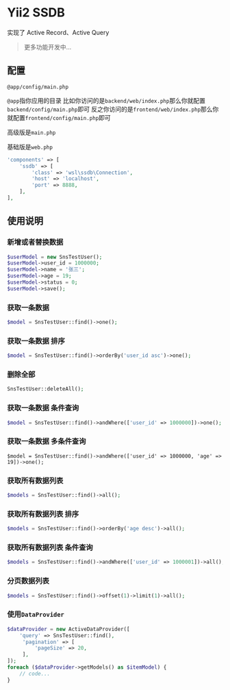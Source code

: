 Yii2 SSDB
=========

实现了 Active Record、Active Query

> 更多功能开发中...

配置
------------

`@app/config/main.php`

`@app`指你应用的目录 比如你访问的是`backend/web/index.php`那么你就配置`backend/config/main.php`即可
反之你访问的是`frontend/web/index.php`那么你就配置`frontend/config/main.php`即可

高级版是`main.php`

基础版是`web.php`

```php
'components' => [
    'ssdb' => [
        'class' => 'wsl\ssdb\Connection',
        'host' => 'localhost',
        'port' => 8888,
    ],
],
```

使用说明
------------

### 新增或者替换数据

```php
$userModel = new SnsTestUser();
$userModel->user_id = 1000000;
$userModel->name = '张三';
$userModel->age = 19;
$userModel->status = 0;
$userModel->save();
```

### 获取一条数据

```php
$model = SnsTestUser::find()->one();
```

### 获取一条数据 排序

```php
$model = SnsTestUser::find()->orderBy('user_id asc')->one();
```

### 删除全部

```php
SnsTestUser::deleteAll();
```

### 获取一条数据 条件查询

```php
$model = SnsTestUser::find()->andWhere(['user_id' => 1000000])->one();
```

### 获取一条数据 多条件查询

```
$model = SnsTestUser::find()->andWhere(['user_id' => 1000000, 'age' => 19])->one();
```

### 获取所有数据列表

```php
$models = SnsTestUser::find()->all();
```

### 获取所有数据列表 排序

```php
$models = SnsTestUser::find()->orderBy('age desc')->all();
```

### 获取所有数据列表 条件查询

```php
$models = SnsTestUser::find()->andWhere(['user_id' => 1000001])->all();
```

### 分页数据列表

```php
$models = SnsTestUser::find()->offset(1)->limit(1)->all();
```

### 使用`DataProvider`

```php
$dataProvider = new ActiveDataProvider([
    'query' => SnsTestUser::find(),
     'pagination' => [
         'pageSize' => 20,
     ],
]);
foreach ($dataProvider->getModels() as $itemModel) {
    // code...
}
```

